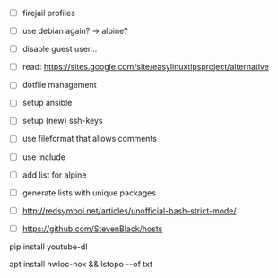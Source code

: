 - [ ] firejail profiles

- [ ] use debian again? -> alpine?

- [ ] disable guest user...

- [ ] read: https://sites.google.com/site/easylinuxtipsproject/alternative

- [ ] dotfile management
- [ ] setup ansible
- [ ] setup (new) ssh-keys

- [ ] use fileformat that allows comments
- [ ] use include
- [ ] add list for alpine

- [ ] generate lists with unique packages


- [ ] http://redsymbol.net/articles/unofficial-bash-strict-mode/

- [ ] https://github.com/StevenBlack/hosts

pip install youtube-dl

apt install hwloc-nox  && lstopo --of txt

